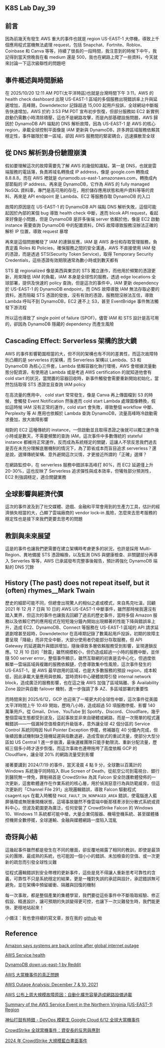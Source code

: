 ## K8S Lab Day_39

## 前言

因為前幾天有發生 AWS 重大的事件也就是 region US-EAST-1 大停機，導致上千個應用程式當機無法處理 request，包括 Snapchat、Fortnite、Roblox、Coinbase 和 Canva 等等，持續了很長的一段時間，我注意到的時候下中午，我記得到當天傍晚我在看 medium 還是 500，我也在網路上爬了一些資料，今天就來討論一下這次級聯性的問題吧

## 事件概述與時間脈絡

在 2025/10/20 12:11 AM PDT(太平洋時區)也就是台灣時間下午 3:11，AWS 的 health check dashboard 出現 US-EAST-1 區域的多個服務出現錯誤率上升與延遲增加，高峰期，Downdetector 記錄超過 15,000 起用戶投訴，全球網站中斷報告快速增加，AWS 於約 3:53 PM PDT 宣布初步恢復，但部分服務如 EC2 新實例啟動仍需數小時清除積壓，這也不是網路攻擊，而是內部基礎設施問題，AWS 歸因於 DynamoDB API 端點的 DNS 解析故障，因為 US-EAST-1 是 AWS 的核心 region，承載全球控制平面像是 IAM 更新與 DynamoDB，許多跨區域服務依賴其穩定性，事件雖限於單一區域，卻因 AWS 服務間的緊密耦合，迅速擴散至全球

## 從 DNS 解析到身份驗證崩潰

假如要理解這次的故障需要先了解 AWS 的幾個知識點，第一是 DNS，也就是雲端服務的電話簿，負責將域名轉換成 IP address，像是 google.com 轉換成 8.8.8.8，而在 AWS 裡就是 dynamodb.us-east-1.amazonaws.com，轉換成內部節點的 IP address、再來是 DynamoDB，它作為 AWS 的 fully managed NoSQL 資料庫，專門是高可用的存在，用於儲存應用狀態和用戶資料等等的資料、再來是 API endpoint 是 Lambda、EC2 等服務存取 DynamoDB 的入口

故障的原因是在 US-EAST-1 的 DynamoDB API 端點 DNS 解析失敗，這個可能起因於內部的某個 bug 導致 health check 中斷，進而 blcok API request，看起來好像是小問題，但是 DynamoDB 是許多後端 server 依賴於他，像是 EC2 啟動 instance 需要查詢 DynamoDB 中的配置資料，DNS 故障導致服務沒辦法正確的解析 IP 位置，導致 request 暴增

再來是這個問題觸發了 IAM 的連鎖反應，IAM 是 AWS 身份和存取管理服務，負責定義 Roles 和 Policies，確保服務之間的安全溝通，AWS 不直接使用 IAM 發的憑證，而是透過 STS(Security Token Service)，取得 Temporary Security Credentials，這些憑證有效期限通常為數小時或到數天都有

STS 是 regionalized 像是美西與東京的 STS 獨立運作，而他用於頻繁的憑證更新，用來降低 IAM 的負載，IAM 本身是全球性的服務，透過 edge locations 全球部署，提供及快速的 policy 查詢，但是這次的事件中，IAM 更新 dependency 於 US-EAST-1 的 DynamoDB endpoint，而 DNS 故障導致 IAM 無法存取必要的資料，進而阻礙 STS 憑證的發放，沒有有效的憑證，服務間沒辦法互信，導致 Lambda 呼叫不到 DynamoDB，EC2 連不上 S3，甚至 EventBridge 事件無法觸發下游流程

所以這也導致了 single point of failure (SPOF)，儘管 IAM 和 STS 設計是高可用的，卻因為 DynamoDB 隱藏的 dependency 而產生風險

## Cascading Effect: Serverless 架構的放大鏡

AWS 的事件影響範圍相當的大，但不同的架構也有不同的差異性，而這次故障特別凸顯的是 serverless 的架構，而 Serverless 架構以 Lambda、S3 和 DynamoDB 為核心三件套，Lambda 依賴容器化執行環境，AWS 會根據流量動態分配資源，有使用過 Lambda 或是考過 AWS certification 的就知道他會有 cold start 的狀況，當閒置的容器回收時，新事件觸發會需要重新開始初始化，當然包括取得 STS 憑證並且查詢 IAM policy

在高流量的應用中， cold start 常常發生，像是 Canva 再上傳圖檔到 S3 的時候，會觸發 Event Notification 然後進而 cold start Lambda 處理圖像轉換，假如這時候 IAM 沒有正常的運作，cold start 會失敗，導致整個 workflow 中斷、Perplexity 等 AI 應用也依賴於 Lambda 查詢 DynamoDB，流量高峰時冷啟動需求疊加，放大故障影響

相對的 EC2 這種傳統的 instance，一但啟動並且取得憑證之後就可以獨立運作幾小時或是數天，不需要頻繁的查詢 IAM，這次事件中多數傳統的 stateful instance 都維持正常運作，反而成為系統穩定的關鍵，這讓人不禁反思我們過去是否在未充分理解底層機制的情況下，為了節省成本而盲目追求 serverless？還是說，選擇傳統架構、意外避開這次災情，才更接近所謂的「正確」選擇？

在網路監控中，在 serverless 服務中錯誤率高峰打 80%，而 EC2 延遲僅上升 20-30%，這也反映了 Serverless 追求彈性與成本效率，但犧牲部分預測性，EC2 則強調穩定，適合關鍵業務

## 全球影響與經濟代價

這次的事件波及到了社交媒體、遊戲、金融和平常會用到的生產力工具，估計的經濟損失相當的大，凸顯了雲端廠商的 vendor lock-in 風險，怎麼來去思考服務的穩定性也是接下來我們更要去思考的問題

## 教訓與未來展望

這是的事件也讓我們更需要在建立架構時考慮更多的狀況，也許是採用 Multi-Region、異地備援 STS 憑證輪換，以及監測 DNS 與健康檢查、非關鍵部分再導入 Serverles 等等，AWS 已承諾發布完整事後報告，預計將強化 DynamoDB 端點的 DNS 冗餘

## History (The past) does not repeat itself, but it (often) rhymes\_\_Mark Twain

歷史的細節可能不同，但總會出現驚人的相似之處或模式，來自馬克吐溫，回顧 2021 年 12 月 7 日與 10 日的 AWS US-EAST-1 中斷事件，雖然那時候我還沒有踏入業界，但這次的事件也讓我去回顧了過去的歷史事件，當時多個 Amazon 服務以及依賴它們的應用程式在短短幾分鐘內開始出現顯著的性能下降與錯誤率上升，造成 EC2、DynamoDB、Connect 等服務在 US-EAST-1 區域的 API 請求延遲劇增甚至超時，Downdetector 在高峰期記錄了數萬起用戶投訴，初期的故障主要呈現「降級」而非完全中斷，大部分使用者仍能部分存取服務，但 API Gateway 的延遲飆升與錯誤增加，隨後導致多層依賴服務受到影響，呈現連鎖反應。12 月 10 日的「餘震」雖然規模較小，但仍造成超過一小時的服務中斷，並伴隨 500 server error，整個事件顯示，雖然互聯網的初衷是去中心化，但過度依賴單一雲端區域與複雜的服務依賴鏈，仍會導致集中性風險，這次事件發生的 US-EAST-1，是 AWS 最早啟用的區域，也是大多數服務的預設 region，成本較低，因此承載大量應用與依賴，當時資料中心硬體故障引發 internal network block，造成廣泛的服務影響，也在這之後 AWS 加強了區域隔離、多 Availability Zone 設計與自動 failover 機制，進一步強調了多 AZ、多區域部署的重要性

而時間來到 2025/6/12，GCP 也迎來了一場更大的全球性中斷，這次事件從美國太平洋時間上午 10:49 開始，歷時八小時，造成超過 50 項服務停擺、影響 140 萬筆用戶。從 Gmail、Drive、YouTube 到 Spotify、Discord、Cloudflare，幾乎整個雲端生態都受到波及，這起事故並非來自硬體或網路，而是一次簡單的程式邏輯錯誤——一個漏掉空值檢查的升級版本，意外讓全球 42 個分區的 Service Control 系統同時因 Null Pointer Exception 停擺，修補雖在 40 分鐘內完成，但後續因重試機制缺乏隨機延遲與指數退避，造成雪崩式的重試流量，使部分大型分區如 US Central 1 進一步崩潰，最後運維團隊只能手動限流、重新分配流量，歷經三個多小時才逐步恢復。而這次事故也連帶拖垮了高度依賴 GCP 的 Cloudflare，讓全球 20% 的網路流量受到影響

接著要講到 2024/7/19 的事件，當天凌晨 4 點 9 分，全球數以百萬計的 Windows 系統幾乎同時陷入 Blue Screen of Death，從航空公司到電視台、銀行到醫院無一倖免，罪魁禍首是 CrowdStrike 為其 Falcon 安全防護軟體發佈的一次更新，這套軟體運作在作業系統的核心層，用於偵測惡意行為與防範威脅，但這次更新的「Channel File 291」出現邏輯錯誤，導致 Falcon 驅動程式 csagent.sys 在載入時觸發 `PAGE_FAULT_IN_NONPAGED_AREA` 錯誤，使電腦進入藍屏循環或無限重開機狀態，這場事故雖然不像雲端中斷那樣牽涉到分散式系統或資料中心，但波及範圍更為廣泛，任何安裝了 CrowdStrike Falcon 的 Windows 10、Windows 11 系統都可能中槍，大量企業伺服器、機場登機系統、甚至媒體播控機房全數停擺，全球運輸、金融與媒體網路一度陷入混亂

## 奇犽與小結

這幾起事件雖然都是發生在不同的層面，卻反覆地揭露了相同的教訓，即使是最頂尖的團隊、最成熟的系統，也可能因一個小小的錯誤、未加檢查的空值、或一次更新的疏忽而引發全球性災難

從程式邏輯錯誤到安全帶裡的更新事件，這些是見不得讓人重新思考可靠性的含義，可靠性不只是系統穩定的結果，更是一種對失誤的承認與設計，承認錯誤無可避免，並在架構中預留緩衝、隔離與回復的機制

每一次事故，都是整個產業的集體學習，我們要從這些事件中不斷吸取經驗、修正假設、精進設計，讓可預期的失誤變得更可控，也讓下一次災難發生時，我們能更快、更穩地站起來！

小備注：我也會持續的寫文章，放在我的 [github](https://github.com/marvelshan/tech-forum) 呦

## Reference

[Amazon says systems are back online after global internet outage](https://edition.cnn.com/business/live-news/amazon-tech-outage-10-20-25-intl)

[AWS Service health](https://health.aws.amazon.com/health/status?eventID=arn:aws:health:us-east-1::event/MULTIPLE_SERVICES/AWS_MULTIPLE_SERVICES_OPERATIONAL_ISSUE/AWS_MULTIPLE_SERVICES_OPERATIONAL_ISSUE_BA540_514A652BE1A)

[DynamoDB down us-east-1 by Reddit](https://www.reddit.com/r/aws/comments/1obd3lx/dynamodb_down_useast1/)

[AWS 大當機事件的真正問題](https://www.linkedin.com/posts/leehappy_aws-%E5%A4%A7%E7%95%B6%E6%A9%9F%E4%BA%8B%E4%BB%B6%E7%9A%84%E7%9C%9F%E6%AD%A3%E5%95%8F%E9%A1%8C-activity-7386565401750642689-J-6H)

[AWS Outage Analysis: December 7 & 10, 2021](https://www.thousandeyes.com/blog/aws-outage-analysis-dec-7-2021)

[AWS 公布上周大規模故障原因：自動化擴充容量造成網路設備過載](https://www.ithome.com.tw/news/148336)

[Summary of the AWS Service Event in the Northern Virginia (US-EAST-1) Region](https://aws.amazon.com/tw/message/12721/)

[神仙打鼓有時錯 - DevOps 模範生 Google Cloud 6/12 全球大當機事件](https://blog.darkthread.net/blog/google-612-outage/)

[CrowdStrike 全球當機事件：資安長的反思與應對](https://www.cio.com.tw/crowdstrike-global-crash-event-the-ministers-reflections-and-response/)

[2024 年 CrowdStrike 大規模藍白畫面事件](https://zh.wikipedia.org/zh-tw/2024%E5%B9%B4CrowdStrike%E5%A4%A7%E8%A7%84%E6%A8%A1%E8%93%9D%E5%B1%8F%E4%BA%8B%E4%BB%B6)
